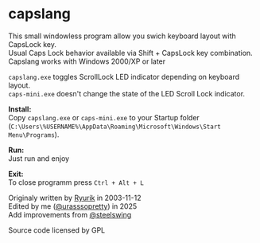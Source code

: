 # capslang
This small windowless program allow you swich keyboard layout with CapsLock key.  
Usual Caps Lock behavior available via Shift + CapsLock key combination.  
Capslang works with Windows 2000/XP or later  

`capslang.exe` toggles ScrollLock LED indicator depending on keyboard layout.  
`caps-mini.exe` doesn't change the state of the LED Scroll Lock indicator.  

**Install:**  
Copy `capslang.exe` or `caps-mini.exe` to your Startup folder (`C:\Users\%USERNAME%\AppData\Roaming\Microsoft\Windows\Start Menu\Programs`).  

**Run:**  
Just run and enjoy  

**Exit:**  
To close programm press `Ctrl + Alt + L`  

Originaly written by [Ryurik](http://flydom.ru/capslang/) in 2003-11-12   
Edited by me ([@urasssopretty](https://github.com/urasssopretty)) in 2025  
Add improvements from [@steelswing](https://github.com/edanko/capslang/pull/1)  

Source code licensed by GPL
